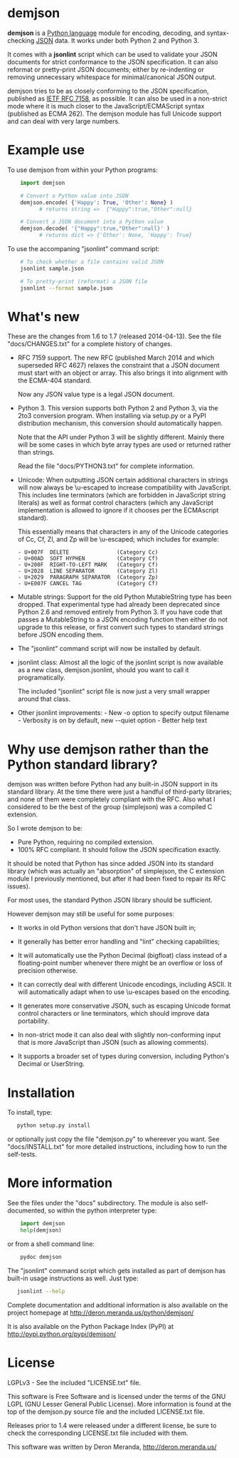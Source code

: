 demjson
=======

<b>demjson</b> is a [Python language](http://python.org/) module for
encoding, decoding, and syntax-checking [JSON](http://json.org/)
data.  It works under both Python 2 and Python 3.

It comes with a <b>jsonlint</b> script which can be used to validate
your JSON documents for strict conformance to the JSON specification.
It can also reformat or pretty-print JSON documents; either by
re-indenting or removing unnecessary whitespace for minimal/canonical
JSON output.

demjson tries to be as closely conforming to the JSON specification,
published as [IETF RFC 7158](http://www.ietf.org/rfc/rfc7158.txt), as
possible.  It can also be used in a non-strict mode where it is much
closer to the JavaScript/ECMAScript syntax (published as ECMA 262).
The demjson module has full Unicode support and can deal with very
large numbers.


Example use
===========

To use demjson from within your Python programs:

```python
    import demjson

    # Convert a Python value into JSON
    demjson.encode( {'Happy': True, 'Other': None} )
          # returns string =>  {"Happy":true,"Other":null}

    # Convert a JSON document into a Python value
    demjson.decode( '{"Happy":true,"Other":null}' )
          # returns dict => {'Other': None, 'Happy': True}
```

To use the accompaning "jsonlint" command script:

```bash
    # To check whether a file contains valid JSON
    jsonlint sample.json

    # To pretty-print (reformat) a JSON file
    jsonlint --format sample.json
```


What's new
==========

These are the changes from 1.6 to 1.7 (released 2014-04-13).  See the
file "docs/CHANGES.txt" for a complete history of changes.

 * RFC 7159 support. The new RFC (published March 2014 and which
   superseded RFC 4627) relaxes the constraint that a JSON document
   must start with an object or array.  This also brings it into
   alignment with the ECMA-404 standard.

   Now any JSON value type is a legal JSON document.

 * Python 3. This version supports both Python 2 and Python 3, via the
   2to3 conversion program.  When installing via setup.py or a PyPI
   distribution mechanism, this conversion should automatically
   happen.

   Note that the API under Python 3 will be slightly different.
   Mainly there will be some cases in which byte array types are used
   or returned rather than strings.

   Read the file "docs/PYTHON3.txt" for complete information.

 * Unicode: When outputting JSON certain additional characters in
   strings will now always be \u-escaped to increase compatibility
   with JavaScript.  This includes line terminators (which are
   forbidden in JavaScript string literals) as well as format control
   characters (which any JavaScript implementation is allowed to
   ignore if it chooses per the ECMAscript standard).

   This essentially means that characters in any of the Unicode
   categories of Cc, Cf, Zl, and Zp will be \u-escaped; which includes
   for example:

       - U+007F  DELETE               (Category Cc)
       - U+00AD  SOFT HYPHEN          (Category Cf)
       - U+200F  RIGHT-TO-LEFT MARK   (Category Cf)
       - U+2028  LINE SEPARATOR       (Category Zl)
       - U+2029  PARAGRAPH SEPARATOR  (Category Zp)
       - U+E007F CANCEL TAG           (Category Cf)

 * Mutable strings: Support for the old Python MutableString type has
   been dropped.  That experimental type had already been deprecated
   since Python 2.6 and removed entirely from Python 3.  If you have
   code that passes a MutableString to a JSON encoding function then
   either do not upgrade to this release, or first convert such types
   to standard strings before JSON encoding them.

 * The "jsonlint" command script will now be installed by default.

 * jsonlint class: Almost all the logic of the jsonlint script is now
   available as a new class, demjson.jsonlint, should you want to call
   it programatically.

   The included "jsonlint" script file is now just a very small
   wrapper around that class.

 * Other jsonlint improvements:
       - New -o option to specify output filename
       - Verbosity is on by default, new --quiet option
       - Better help text


Why use demjson rather than the Python standard library?
========================================================

demjson was written before Python had any built-in JSON support in its
standard library.  At the time there were just a handful of
third-party libraries; and none of them were completely compliant with
the RFC.  Also what I considered to be the best of the group
(simplejson) was a compiled C extension.

So I wrote demjson to be:

 * Pure Python, requiring no compiled extension.
 * 100% RFC compliant. It should follow the JSON specification exactly.

It should be noted that Python has since added JSON into its standard
library (which was actually an "absorption" of simplejson, the C
extension module I previously mentioned, but after it had been fixed
to repair its RFC issues).

For most uses, the standard Python JSON library should be sufficient.

However demjson may still be useful for some purposes:

 * It works in old Python versions that don't have JSON built in;

 * It generally has better error handling and "lint" checking capabilities;

 * It will automatically use the Python Decimal (bigfloat) class
   instead of a floating-point number whenever there might be an
   overflow or loss of precision otherwise.

 * It can correctly deal with different Unicode encodings, including ASCII.
   It will automatically adapt when to use \u-escapes based on the encoding.

 * It generates more conservative JSON, such as escaping Unicode
   format control characters or line terminators, which should improve
   data portability.

 * In non-strict mode it can also deal with slightly non-conforming
   input that is more JavaScript than JSON (such as allowing comments).

 * It supports a broader set of types during conversion, including
   Python's Decimal or UserString.


Installation
============

To install, type:

```bash
   python setup.py install
```

or optionally just copy the file "demjson.py" to whereever you want.
See "docs/INSTALL.txt" for more detailed instructions, including how
to run the self-tests.


More information
================

See the files under the "docs" subdirectory.  The module is also
self-documented, so within the python interpreter type:

```python
    import demjson
    help(demjson)
```

or from a shell command line:

```bash
    pydoc demjson
```

The "jsonlint" command script which gets installed as part of demjson
has built-in usage instructions as well.  Just type:

```bash
   jsonlint --help
```

Complete documentation and additional information is also available on
the project homepage at http://deron.meranda.us/python/demjson/

It is also available on the Python Package Index (PyPI) at
http://pypi.python.org/pypi/demjson/


License
=======

LGPLv3 - See the included "LICENSE.txt" file.

This software is Free Software and is licensed under the terms of the
GNU LGPL (GNU Lesser General Public License).  More information is
found at the top of the demjson.py source file and the included
LICENSE.txt file.

Releases prior to 1.4 were released under a different license, be
sure to check the corresponding LICENSE.txt file included with them.

This software was written by Deron Meranda, http://deron.meranda.us/
